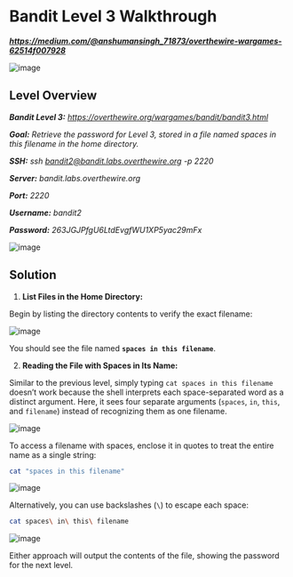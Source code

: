 # Bandit Level 3 Walkthrough
***https://medium.com/@anshumansingh_71873/overthewire-wargames-62514f007928***

![image](https://github.com/user-attachments/assets/575ebf7c-a21a-4245-807a-0a48211c7551)

## Level Overview
***Bandit Level 3:** https://overthewire.org/wargames/bandit/bandit3.html*

***Goal:** Retrieve the password for Level 3, stored in a file named spaces in this filename in the home directory.*

***SSH:** ssh bandit2@bandit.labs.overthewire.org -p 2220*

***Server:** bandit.labs.overthewire.org*

***Port:** 2220*

***Username:** bandit2*

***Password:** 263JGJPfgU6LtdEvgfWU1XP5yac29mFx*

![image](https://github.com/user-attachments/assets/b71d1811-4279-4e9a-a6a3-ca47dbfa7fd8)

## Solution
1. **List Files in the Home Directory:**
   
Begin by listing the directory contents to verify the exact filename:

![image](https://github.com/user-attachments/assets/d6a6533e-4525-419c-a916-a1f043a52095)

You should see the file named **`spaces in this filename`**.

2. **Reading the File with Spaces in Its Name:**
   
Similar to the previous level, simply typing `cat spaces in this filename` doesn’t work because the shell interprets each space-separated word as a distinct argument. Here, it sees four separate arguments (`spaces`, `in`, `this`, and `filename`) instead of recognizing them as one filename.

![image](https://github.com/user-attachments/assets/9713572a-acd9-48c6-95e1-de21eb8cb0c6)

To access a filename with spaces, enclose it in quotes to treat the entire name as a single string:

```bash
cat "spaces in this filename"
```
![image](https://github.com/user-attachments/assets/e54eb06d-877c-4fcf-aa41-5964da49159c)

Alternatively, you can use backslashes (`\`) to escape each space:

```bash
cat spaces\ in\ this\ filename
```
![image](https://github.com/user-attachments/assets/e4a59b7c-41d2-411b-a8cd-9c38f7a529fc)

Either approach will output the contents of the file, showing the password for the next level.

